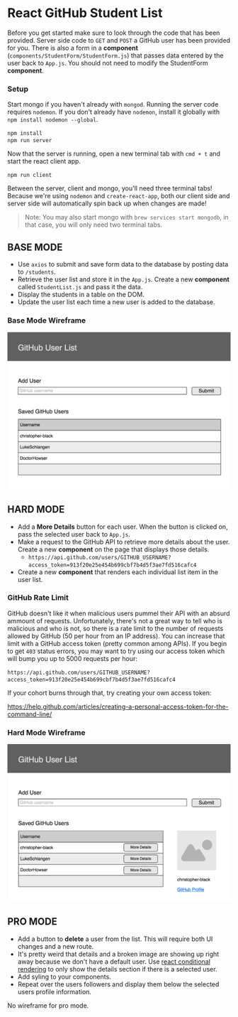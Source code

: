 # React GitHub Student List

Before you get started make sure to look through the code that has been provided. Server side code to `GET` and `POST` a GitHub user has been provided for you. There is also a form in a **component** (`components/StudentForm/StudentForm.js`) that passes data entered by the user back to `App.js`. You should not need to modify the StudentForm **component**.

### Setup

Start mongo if you haven't already with `mongod`. Running the server code requires `nodemon`. If you don't already have `nodemon`, install it globally with `npm install nodemon --global`.

```
npm install
npm run server
```

Now that the server is running, open a new terminal tab with `cmd + t` and start the react client app.

```
npm run client
```

Between the server, client and mongo, you'll need three terminal tabs! Because we're using `nodemon` and `create-react-app`, both our client side and server side will automatically spin back up when changes are made!

> Note: You may also start mongo with `brew services start mongodb`, in that case, you will only need two terminal tabs.

## BASE MODE

- Use `axios` to submit and save form data to the database by posting data to `/students`.
- Retrieve the user list and store it in the `App.js`. Create a new **component** called `StudentList.js` and pass it the data. 
- Display the students in a table on the DOM.
- Update the user list each time a new user is added to the database.

### Base Mode Wireframe

![Base Mode Wireframe](wireframes/base_mode.png)

## HARD MODE

- Add a **More Details** button for each user. When the button is clicked on, pass the selected user back to `App.js`.
- Make a request to the GitHub API to retrieve more details about the user. Create a new **component** on the page that displays those details.
   - `https://api.github.com/users/GITHUB_USERNAME?access_token=913f20e25e454b699cbf7b4d5f3ae7fd516cafc4`
- Create a new **component** that renders each individual list item in the user list.

### GitHub Rate Limit

GitHub doesn't like it when malicious users pummel their API with an absurd ammount of requests. Unfortunately, there's not a great way to tell who is malicious and who is not, so there is a rate limit to the number of requests allowed by GitHub (50 per hour from an IP address). You can increase that limit with a GitHub access token (pretty common among APIs). If you begin to get `403` status errors, you may want to try using our access token which will bump you up to 5000 requests per hour:

```
https://api.github.com/users/GITHUB_USERNAME?access_token=913f20e25e454b699cbf7b4d5f3ae7fd516cafc4
```

If your cohort burns through that, try creating your own access token:

https://help.github.com/articles/creating-a-personal-access-token-for-the-command-line/

### Hard Mode Wireframe

![Hard Mode Wireframe](wireframes/hard_mode.png)

## PRO MODE

- Add a button to **delete** a user from the list. This will require both UI changes and a new route.
- It's pretty weird that details and a broken image are showing up right away because we don't have a default user. Use [react conditional rendering](https://reactjs.org/docs/conditional-rendering.html) to only show the details section if there is a selected user.
- Add syling to your components.
- Repeat over the users followers and display them below the selected users profile information.

No wireframe for pro mode.
